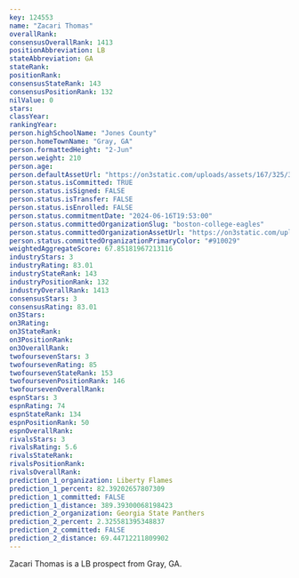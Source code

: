 ```yaml
---
key: 124553
name: "Zacari Thomas"
overallRank: 
consensusOverallRank: 1413
positionAbbreviation: LB
stateAbbreviation: GA
stateRank: 
positionRank: 
consensusStateRank: 143
consensusPositionRank: 132
nilValue: 0
stars: 
classYear: 
rankingYear: 
person.highSchoolName: "Jones County"
person.homeTownName: "Gray, GA"
person.formattedHeight: "2-Jun"
person.weight: 210
person.age: 
person.defaultAssetUrl: "https://on3static.com/uploads/assets/167/325/325167.png"
person.status.isCommitted: TRUE
person.status.isSigned: FALSE
person.status.isTransfer: FALSE
person.status.isEnrolled: FALSE
person.status.commitmentDate: "2024-06-16T19:53:00"
person.status.committedOrganizationSlug: "boston-college-eagles"
person.status.committedOrganizationAssetUrl: "https://on3static.com/uploads/assets/841/149/149841.svg"
person.status.committedOrganizationPrimaryColor: "#910029"
weightedAggregateScore: 67.85181967213116
industryStars: 3
industryRating: 83.01
industryStateRank: 143
industryPositionRank: 132
industryOverallRank: 1413
consensusStars: 3
consensusRating: 83.01
on3Stars: 
on3Rating: 
on3StateRank: 
on3PositionRank: 
on3OverallRank: 
twofoursevenStars: 3
twofoursevenRating: 85
twofoursevenStateRank: 153
twofoursevenPositionRank: 146
twofoursevenOverallRank: 
espnStars: 3
espnRating: 74
espnStateRank: 134
espnPositionRank: 50
espnOverallRank: 
rivalsStars: 3
rivalsRating: 5.6
rivalsStateRank: 
rivalsPositionRank: 
rivalsOverallRank: 
prediction_1_organization: Liberty Flames
prediction_1_percent: 82.39202657807309
prediction_1_committed: FALSE
prediction_1_distance: 389.39300068198423
prediction_2_organization: Georgia State Panthers
prediction_2_percent: 2.325581395348837
prediction_2_committed: FALSE
prediction_2_distance: 69.44712211809902
---
```

Zacari Thomas is a LB prospect from Gray, GA.